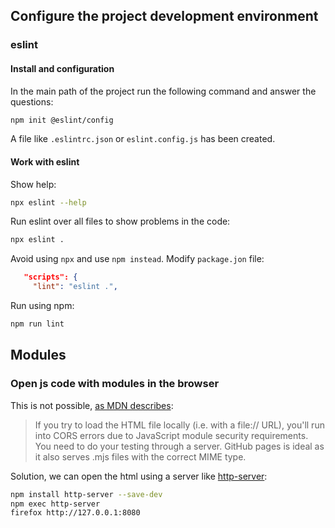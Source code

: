 ## Configure the project development environment

### eslint

#### Install and configuration

In the main path of the project run the following command and answer the questions:

```bash
npm init @eslint/config
```

A file like `.eslintrc.json` or `eslint.config.js` has been created.

#### Work with eslint

Show help:

```bash
npx eslint --help
```

Run eslint over all files to show problems in the code:

```bash
npx eslint .
```

Avoid using `npx` and use `npm instead`. Modify `package.jon` file:

```json
   "scripts": {
     "lint": "eslint .",
```

Run using npm:

```bash
npm run lint
```

## Modules

### Open js code with modules in the browser

This is not possible, [as MDN describes](https://developer.mozilla.org/en-US/docs/Web/JavaScript/Guide/Modules#troubleshooting):

> If you try to load the HTML file locally (i.e. with a file:// URL), you'll run into CORS errors due to JavaScript module security requirements. You need to do your testing through a server. GitHub pages is ideal as it also serves .mjs files with the correct MIME type.

Solution, we can open the html using a server like [http-server](https://www.npmjs.com/package/http-server):

```bash
npm install http-server --save-dev
npm exec http-server
firefox http://127.0.0.1:8080
```
